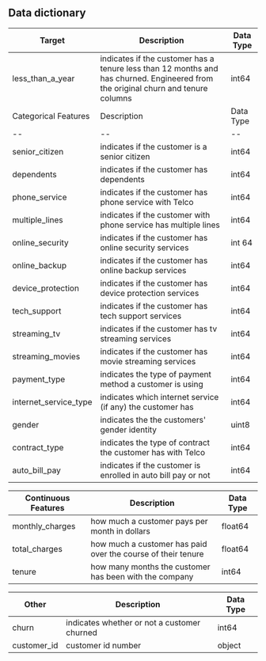 ## Data dictionary
Target  | Description   | Data Type
--|--|--
less_than_a_year    | indicates if the customer has a tenure less than 12 months and has churned. Engineered from the original churn and tenure columns | int64
Categorical Features   | Description |    Data Type
--|--|--
senior_citizen|    indicates if the customer is a senior citizen    |int64
dependents|        indicates if the customer has dependents    |int64
phone_service|    indicates if the customer has phone service with Telco    | int64
multiple_lines |    indicates if the customer with phone service has multiple lines    | int64
online_security|    indicates if the customer has online security services |    int 64
online_backup|    indicates if the customer has online backup services |    int64
device_protection    | indicates if the customer has device protection services |    int64
tech_support |  indicates if the customer has tech support services |    int64
streaming_tv |    indicates if the customer has tv streaming services |    int64
streaming_movies |    indicates if the customer has movie streaming services |    int64
payment_type    | indicates the type of payment method a customer is using | int64
internet_service_type |    indicates which internet service (if any) the customer has |    int64
gender    |   indicates the the customers' gender identity |    uint8
contract_type |     indicates the type of contract the customer has with Telco |    int64
auto_bill_pay |    indicates if the customer is enrolled in auto bill pay or not |    int64

Continuous Features | Description | Data Type
--|--|--
monthly_charges | how much a customer pays per month in dollars| float64
total_charges   | how much a customer has paid over the course of their tenure | float64
tenure          | how many months the customer has been with the company| int64

Other   | Description   | Data Type
--|--|--
churn   | indicates whether or not a customer churned | int64
customer_id | customer id number                       | object